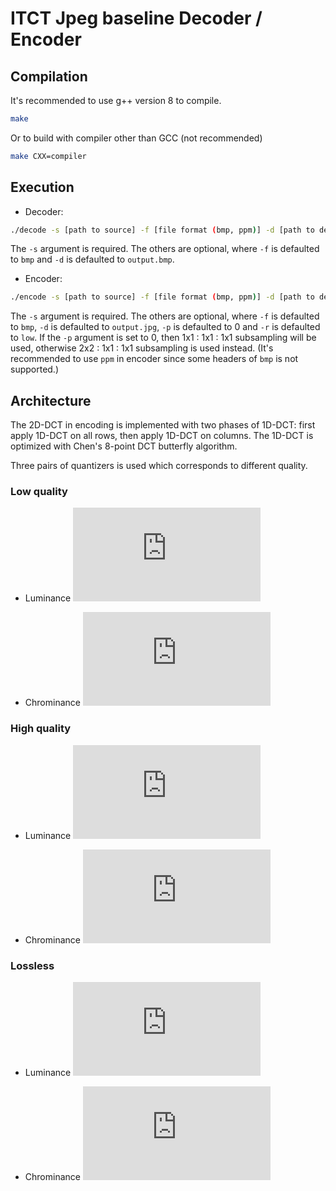 
# ITCT Jpeg baseline Decoder / Encoder

## Compilation
It's recommended to use g++ version 8 to compile.

```bash
make
```

Or to build with compiler other than GCC (not recommended)

```bash
make CXX=compiler
```


## Execution
* Decoder:

```bash
./decode -s [path to source] -f [file format (bmp, ppm)] -d [path to destination]
```

The ```-s``` argument is required. The others are optional, where ```-f``` is defaulted to ```bmp``` and ```-d``` is defaulted to ```output.bmp```.


* Encoder:

```bash
./encode -s [path to source] -f [file format (bmp, ppm)] -d [path to destination] -p [subsampling method (0, 1)] -r [quality (low, high, lossless)]
```
The ```-s``` argument is required. The others are optional, where ```-f``` is defaulted to ```bmp```,  ```-d``` is defaulted to ```output.jpg```, ```-p``` is defaulted to 0 and ```-r``` is defaulted to ```low```. If the ```-p``` argument is set to 0, then 1x1 : 1x1 : 1x1 subsampling will be used, otherwise 2x2 : 1x1 : 1x1 subsampling is used instead. (It's recommended to use ```ppm``` in encoder since some headers of ```bmp``` is not supported.)


## Architecture
The 2D-DCT in encoding is implemented with two phases of 1D-DCT: first apply 1D-DCT on all rows, then apply 1D-DCT on columns. The 1D-DCT is optimized with Chen's 8-point DCT butterfly algorithm.

Three pairs of quantizers is used which corresponds to different quality.

### Low quality

* Luminance
![equation](https://latex.codecogs.com/gif.latex?%5Cbegin%7Bbmatrix%7D%2016%20%26%2011%20%26%2010%20%26%2016%20%26%2024%20%26%2040%20%26%2051%20%26%2061%20%5C%5C%2012%20%26%2012%20%26%2014%20%26%2019%20%26%2026%20%26%2058%20%26%2060%20%26%2055%20%5C%5C%2014%20%26%2013%20%26%2016%20%26%2024%20%26%2040%20%26%2067%20%26%2069%20%26%2056%20%5C%5C%2014%20%26%2017%20%26%2022%20%26%2029%20%26%2051%20%26%2087%20%26%2080%20%26%2062%20%5C%5C%2018%20%26%2022%20%26%2037%20%26%2056%20%26%2068%20%26%20109%20%26%20103%20%26%2077%20%5C%5C%2024%20%26%2035%20%26%2055%20%26%2064%20%26%2081%20%26%20104%20%26%20113%20%26%2092%20%5C%5C%2049%20%26%2064%20%26%2078%20%26%2087%20%26%20103%20%26%20121%20%26%20120%20%26%20101%20%5C%5C%2072%20%26%2092%20%26%2095%20%26%2098%20%26%20112%20%26%20100%20%26%20103%20%26%2099%20%5C%5C%20%5Cend%7Bbmatrix%7D)

* Chrominance
![equation](https://latex.codecogs.com/gif.latex?%5Cbegin%7Bbmatrix%7D%2017%20%26%2018%20%26%2024%20%26%2047%20%26%2099%20%26%2099%20%26%2099%20%26%2099%20%5C%5C%2018%20%26%2021%20%26%2026%20%26%2066%20%26%2099%20%26%2099%20%26%2099%20%26%2099%20%5C%5C%2024%20%26%2026%20%26%2056%20%26%2099%20%26%2099%20%26%2099%20%26%2099%20%26%2099%20%5C%5C%2047%20%26%2066%20%26%2099%20%26%2099%20%26%2099%20%26%2099%20%26%2099%20%26%2099%20%5C%5C%2099%20%26%2099%20%26%2099%20%26%2099%20%26%2099%20%26%2099%20%26%2099%20%26%2099%20%5C%5C%2099%20%26%2099%20%26%2099%20%26%2099%20%26%2099%20%26%2099%20%26%2099%20%26%2099%20%5C%5C%2099%20%26%2099%20%26%2099%20%26%2099%20%26%2099%20%26%2099%20%26%2099%20%26%2099%20%5C%5C%2099%20%26%2099%20%26%2099%20%26%2099%20%26%2099%20%26%2099%20%26%2099%20%26%2099%20%5Cend%7Bbmatrix%7D)

### High quality

* Luminance
![equation](https://latex.codecogs.com/gif.latex?%5Cbegin%7Bbmatrix%7D%203%20%26%201%20%26%201%20%26%203%20%26%204%20%26%206%20%26%207%20%26%209%20%5C%5C%201%20%26%201%20%26%201%20%26%203%20%26%204%20%26%208%20%26%208%20%26%208%20%5C%5C%201%20%26%201%20%26%203%20%26%204%20%26%206%20%26%208%20%26%2010%20%26%208%20%5C%5C%201%20%26%203%20%26%203%20%26%204%20%26%207%20%26%2012%20%26%2011%20%26%2010%20%5C%5C%203%20%26%203%20%26%205%20%26%208%20%26%2010%20%26%2015%20%26%2015%20%26%2012%20%5C%5C%204%20%26%205%20%26%208%20%26%209%20%26%2011%20%26%2015%20%26%2016%20%26%2013%20%5C%5C%207%20%26%209%20%26%2011%20%26%2012%20%26%2015%20%26%2017%20%26%2017%20%26%2015%20%5C%5C%2010%20%26%2013%20%26%2013%20%26%2014%20%26%2016%20%26%2014%20%26%2015%20%26%2014%20%5C%5C%20%5Cend%7Bbmatrix%7D)

* Chrominance
![equation](https://latex.codecogs.com/gif.latex?%5Cbegin%7Bbmatrix%7D%201%20%26%201%20%26%203%20%26%205%20%26%2011%20%26%2011%20%26%2011%20%26%2011%20%5C%5C%201%20%26%203%20%26%203%20%26%207%20%26%2011%20%26%2011%20%26%2011%20%26%2011%20%5C%5C%203%20%26%203%20%26%206%20%26%2011%20%26%2011%20%26%2011%20%26%2011%20%26%2011%20%5C%5C%205%20%26%207%20%26%2011%20%26%2011%20%26%2011%20%26%2011%20%26%2011%20%26%2011%20%5C%5C%2011%20%26%2011%20%26%2011%20%26%2011%20%26%2011%20%26%2011%20%26%2011%20%26%2011%20%5C%5C%2011%20%26%2011%20%26%2011%20%26%2011%20%26%2011%20%26%2011%20%26%2011%20%26%2011%20%5C%5C%2011%20%26%2011%20%26%2011%20%26%2011%20%26%2011%20%26%2011%20%26%2011%20%26%2011%20%5C%5C%2011%20%26%2011%20%26%2011%20%26%2011%20%26%2011%20%26%2011%20%26%2011%20%26%2011%20%5Cend%7Bbmatrix%7D)

### Lossless

* Luminance
![equation](https://latex.codecogs.com/gif.latex?%5Cbegin%7Bbmatrix%7D%201%20%26%201%20%26%201%20%26%201%20%26%201%20%26%201%20%26%201%20%26%201%20%5C%5C%201%20%26%201%20%26%201%20%26%201%20%26%201%20%26%201%20%26%201%20%26%201%20%5C%5C%201%20%26%201%20%26%201%20%26%201%20%26%201%20%26%201%20%26%201%20%26%201%20%5C%5C%201%20%26%201%20%26%201%20%26%201%20%26%201%20%26%201%20%26%201%20%26%201%20%5C%5C%201%20%26%201%20%26%201%20%26%201%20%26%201%20%26%201%20%26%201%20%26%201%20%5C%5C%201%20%26%201%20%26%201%20%26%201%20%26%201%20%26%201%20%26%201%20%26%201%20%5C%5C%201%20%26%201%20%26%201%20%26%201%20%26%201%20%26%201%20%26%201%20%26%201%20%5C%5C%201%20%26%201%20%26%201%20%26%201%20%26%201%20%26%201%20%26%201%20%26%201%20%5C%5C%20%5Cend%7Bbmatrix%7D)

* Chrominance
![equation](https://latex.codecogs.com/gif.latex?%5Cbegin%7Bbmatrix%7D%201%20%26%201%20%26%201%20%26%201%20%26%201%20%26%201%20%26%201%20%26%201%20%5C%5C%201%20%26%201%20%26%201%20%26%201%20%26%201%20%26%201%20%26%201%20%26%201%20%5C%5C%201%20%26%201%20%26%201%20%26%201%20%26%201%20%26%201%20%26%201%20%26%201%20%5C%5C%201%20%26%201%20%26%201%20%26%201%20%26%201%20%26%201%20%26%201%20%26%201%20%5C%5C%201%20%26%201%20%26%201%20%26%201%20%26%201%20%26%201%20%26%201%20%26%201%20%5C%5C%201%20%26%201%20%26%201%20%26%201%20%26%201%20%26%201%20%26%201%20%26%201%20%5C%5C%201%20%26%201%20%26%201%20%26%201%20%26%201%20%26%201%20%26%201%20%26%201%20%5C%5C%201%20%26%201%20%26%201%20%26%201%20%26%201%20%26%201%20%26%201%20%26%201%20%5C%5C%20%5Cend%7Bbmatrix%7D)

